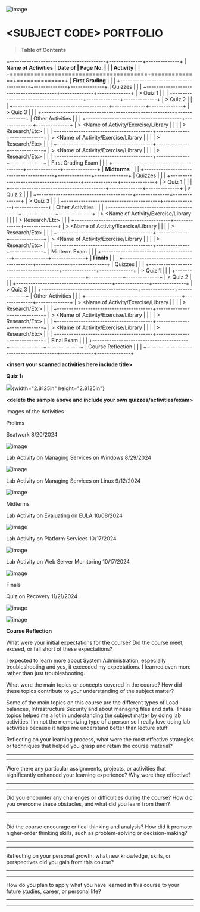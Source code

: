![image](https://github.com/user-attachments/assets/4010715a-8c6d-496f-8f95-8b85b698af53)


# \<SUBJECT CODE\> PORTFOLIO

> **Table of Contents**

+----------------------------------------+--------------+--------------+
| **Name of Activities**                 | **Date of    | **Page No.** |
|                                        | Activity**   |              |
+========================================+==============+==============+
| **First Grading**                      |              |              |
+----------------------------------------+--------------+--------------+
| Quizzes                                |              |              |
+----------------------------------------+--------------+--------------+
| > Quiz 1                               |              |              |
+----------------------------------------+--------------+--------------+
| > Quiz 2                               |              |              |
+----------------------------------------+--------------+--------------+
| > Quiz 3                               |              |              |
+----------------------------------------+--------------+--------------+
| Other Activities                       |              |              |
+----------------------------------------+--------------+--------------+
| > \<Name of Activity/Exercise/Library  |              |              |
| > Research/Etc\>                       |              |              |
+----------------------------------------+--------------+--------------+
| > \<Name of Activity/Exercise/Library  |              |              |
| > Research/Etc\>                       |              |              |
+----------------------------------------+--------------+--------------+
| > \<Name of Activity/Exercise/Library  |              |              |
| > Research/Etc\>                       |              |              |
+----------------------------------------+--------------+--------------+
| First Grading Exam                     |              |              |
+----------------------------------------+--------------+--------------+
| **Midterms**                           |              |              |
+----------------------------------------+--------------+--------------+
| Quizzes                                |              |              |
+----------------------------------------+--------------+--------------+
| > Quiz 1                               |              |              |
+----------------------------------------+--------------+--------------+
| > Quiz 2                               |              |              |
+----------------------------------------+--------------+--------------+
| > Quiz 3                               |              |              |
+----------------------------------------+--------------+--------------+
| Other Activities                       |              |              |
+----------------------------------------+--------------+--------------+
| > \<Name of Activity/Exercise/Library  |              |              |
| > Research/Etc\>                       |              |              |
+----------------------------------------+--------------+--------------+
| > \<Name of Activity/Exercise/Library  |              |              |
| > Research/Etc\>                       |              |              |
+----------------------------------------+--------------+--------------+
| > \<Name of Activity/Exercise/Library  |              |              |
| > Research/Etc\>                       |              |              |
+----------------------------------------+--------------+--------------+
| Midterm Exam                           |              |              |
+----------------------------------------+--------------+--------------+
| **Finals**                             |              |              |
+----------------------------------------+--------------+--------------+
| Quizzes                                |              |              |
+----------------------------------------+--------------+--------------+
| > Quiz 1                               |              |              |
+----------------------------------------+--------------+--------------+
| > Quiz 2                               |              |              |
+----------------------------------------+--------------+--------------+
| > Quiz 3                               |              |              |
+----------------------------------------+--------------+--------------+
| Other Activities                       |              |              |
+----------------------------------------+--------------+--------------+
| > \<Name of Activity/Exercise/Library  |              |              |
| > Research/Etc\>                       |              |              |
+----------------------------------------+--------------+--------------+
| > \<Name of Activity/Exercise/Library  |              |              |
| > Research/Etc\>                       |              |              |
+----------------------------------------+--------------+--------------+
| > \<Name of Activity/Exercise/Library  |              |              |
| > Research/Etc\>                       |              |              |
+----------------------------------------+--------------+--------------+
| Final Exam                             |              |              |
+----------------------------------------+--------------+--------------+
| Course Reflection                      |              |              |
+----------------------------------------+--------------+--------------+

**\<insert your scanned activities here include title\>**

**Quiz 1:**

![](vertopal_c443f132216b4e67bfecce9b8756535a/media/image2.png){width="2.8125in"
height="2.8125in"}

**\<delete the sample above and include your own
quizzes/activities/exam\>**

Images of the Activities

Prelims

Seatwork 8/20/2024

![image](https://github.com/user-attachments/assets/7c8aa550-001e-4d34-adbd-b1146ffe08b6)

Lab Activity on Managing Services on Windows 8/29/2024

![image](https://github.com/user-attachments/assets/74e1f592-9ca2-48dd-bd33-5c03370ba23b)

Lab Activity on Managing Services on Linux 9/12/2024

![image](https://github.com/user-attachments/assets/5d992e11-7d05-4c73-90ab-12c4adae9dc8)

Midterms

Lab Activity on Evaluating on EULA 10/08/2024

![image](https://github.com/user-attachments/assets/2554e337-e320-4dfb-851c-d0309c30c161)

Lab Activity on Platform Services 10/17/2024

![image](https://github.com/user-attachments/assets/9462d294-4f0a-4ae8-9145-977e3bd36fee)

Lab Activity on Web Server Monitoring 10/17/2024

![image](https://github.com/user-attachments/assets/dcbfb031-f4b3-4411-afa5-2c43b23657d7)

Finals

Quiz on Recovery 11/21/2024

![image](https://github.com/user-attachments/assets/c0e84a40-f2cf-40ff-b08f-734152ee1f9e)

![image](https://github.com/user-attachments/assets/2dc9a8c0-288d-4767-9dc4-97800c350936)


**Course Reflection**

What were your initial expectations for the course? Did the course meet,
exceed, or fall short of these expectations?

  I expected to learn more about System Administration, especially troubleshooting and yes, it exceeded my expectations. I learned even more rather than just troubleshooting.

What were the main topics or concepts covered in the course? How did
these topics contribute to your understanding of the subject matter?

Some of the main topics on this course are the different types of Load balances, Infrastructure Security and about managing files and data. These topics helped me a lot in understanding the subject matter by doing lab activities. I’m not the memorizing type of a person so I really love doing lab activities because it helps me understand better than lecture stuff.

Reflecting on your learning process, what were the most effective
strategies or techniques that helped you grasp and retain the course
material?

  -----------------------------------------------------------------------

  -----------------------------------------------------------------------

Were there any particular assignments, projects, or activities that
significantly enhanced your learning experience? Why were they
effective?

  -----------------------------------------------------------------------

  -----------------------------------------------------------------------

Did you encounter any challenges or difficulties during the course? How
did you overcome these obstacles, and what did you learn from them?

  -----------------------------------------------------------------------

  -----------------------------------------------------------------------

Did the course encourage critical thinking and analysis? How did it
promote higher-order thinking skills, such as problem-solving or
decision-making?

  -----------------------------------------------------------------------

  -----------------------------------------------------------------------

Reflecting on your personal growth, what new knowledge, skills, or
perspectives did you gain from this course?

  -----------------------------------------------------------------------

  -----------------------------------------------------------------------

How do you plan to apply what you have learned in this course to your
future studies, career, or personal life?

  -----------------------------------------------------------------------

  -----------------------------------------------------------------------
